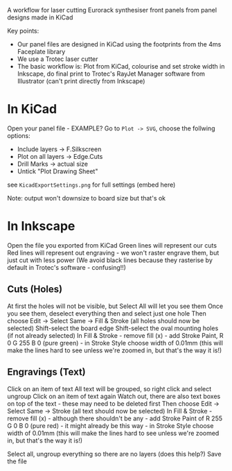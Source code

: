 A workflow for laser cutting Eurorack synthesiser front panels from panel designs made in KiCad

Key points:
- Our panel files are designed in KiCad using the footprints from the 4ms Faceplate library
- We use a Trotec laser cutter
- The basic workflow is: Plot from KiCad, colourise and set stroke width in Inkscape, do final print to Trotec's RayJet Manager software from Illustrator (can't print directly from Inkscape)

# In KiCad

Open your panel file - EXAMPLE?
Go to `Plot -> SVG`, choose the follwing options:
- Include layers -> F.Silkscreen
- Plot on all layers -> Edge.Cuts
- Drill Marks -> actual size
- Untick "Plot Drawing Sheet"

see `KicadExportSettings.png` for full settings (embed here)

Note: output won't downsize to board size but that's ok

# In Inkscape

Open the file you exported from KiCad
Green lines will represent our cuts
Red lines will represent out engraving - we won't raster engrave them, but just cut with less power
(We avoid black lines because they rasterise by default in Trotec's software - confusing!!)

## Cuts (Holes)

At first the holes will not be visible, but Select All will let you see them
Once you see them, deselect everything then and select just one hole
Then choose Edit -> Select Same -> Fill & Stroke (all holes should now be selected)
Shift-select the board edge
Shift-select the oval mounting holes (if not already selected)
In Fill & Stroke
	- remove fill (x)
	- add Stroke Paint, R 0 G 255 B 0 (pure green)
	- in Stroke Style choose width of 0.01mm (this will make the lines hard to see unless we're zoomed in, but that's the way it is!)

## Engravings (Text)

Click on an item of text
All text will be grouped, so right click and select ungroup
Click on an item of text again
Watch out, there are also text boxes on top of the text - these may need to be deleted first
Then choose Edit -> Select Same -> Stroke (all text should now be selected)
In Fill & Stroke
	- remove fill (x) - although there shouldn't be any
	- add Stroke Paint of R 255 G 0 B 0 (pure red) - it might already be this way
	- in Stroke Style choose width of 0.01mm (this will make the lines hard to see unless we're zoomed in, but that's the way it is!)


Select all, ungroup everything so there are no layers (does this help?)
Save the file



